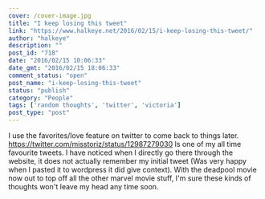 ```yaml
---
cover: /cover-image.jpg
title: "I keep losing this tweet"
link: "https://www.halkeye.net/2016/02/15/i-keep-losing-this-tweet/"
author: "halkeye"
description: ""
post_id: "718"
date: "2016/02/15 10:06:33"
date_gmt: "2016/02/15 18:06:33"
comment_status: "open"
post_name: "i-keep-losing-this-tweet"
status: "publish"
category: "People"
tags: ['random thoughts', 'twitter', 'victoria']
post_type: "post"
---
```


I use the favorites/love feature on twitter to come back to things later. https://twitter.com/misstoriz/status/12987279030 Is one of my all time favourite tweets. I have noticed when I directly go there through the website, it does not actually remember my initial tweet (Was very happy when I pasted it to wordpress it did give context). With the deadpool movie now out to top off all the other marvel movie stuff, I'm sure these kinds of thoughts won't leave my head any time soon.